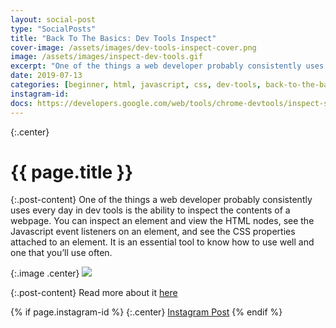 ```yaml
---
layout: social-post
type: "SocialPosts"
title: "Back To The Basics: Dev Tools Inspect"
cover-image: /assets/images/dev-tools-inspect-cover.png
image: /assets/images/inspect-dev-tools.gif
excerpt: "One of the things a web developer probably consistently uses every day in dev tools is the ability to inspect the contents of a webpage."
date: 2019-07-13
categories: [beginner, html, javascript, css, dev-tools, back-to-the-basics]
instagram-id: 
docs: https://developers.google.com/web/tools/chrome-devtools/inspect-styles/edit-dom
---
```

{:.center}
# {{ page.title }}

{:.post-content}
One of the things a web developer probably consistently uses every day in dev 
tools is the ability to inspect the contents of a webpage. You can inspect an 
element and view the HTML nodes, see the Javascript event listeners on an element, 
and see the CSS properties attached to an element. It is an essential tool to 
know how to use well and one that you’ll use often. 

{:.image .center}
![]({{page.image}})

{:.post-content}
Read more about it <a href="{{page.docs}}" target="_blank">here</a>

{% if page.instagram-id %}
{:.center}
<a class="insta-link" href="https://www.instagram.com/p/{{page.instagram-id}}" target="_blank">Instagram Post</a>
{% endif %}
